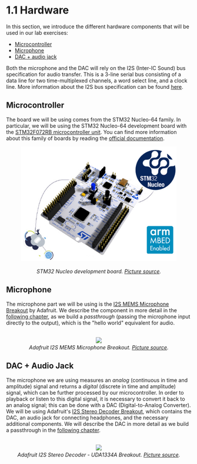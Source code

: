 # 1.1 Hardware

In this section, we introduce the different hardware components that will be used in our lab exercises:
* [Microcontroller](#microcontroller)
* [Microphone](#microphone)
* [DAC + audio jack](#dac_jack)

Both the microphone and the DAC will rely on the I2S (Inter-IC Sound) bus specification for audio transfer. This is a 3-line serial bus consisting of a data line for two time-multiplexed channels, a word select line, and a clock line. More information about the I2S bus specification can be found [here](https://www.sparkfun.com/datasheets/BreakoutBoards/I2SBUS.pdf).

## <a id="microcontroller"></a>Microcontroller

The board we will be using comes from the STM32 Nucleo-64 family. In particular, we will be using the STM32 Nucleo-64 development board with the [STM32F072RB microcontroller unit](https://www.st.com/en/evaluation-tools/nucleo-f072rb.html). You can find more information about this family of boards by reading the [official documentation](https://www.st.com/content/ccc/resource/technical/document/data_brief/c8/3c/30/f7/d6/08/4a/26/DM00105918.pdf/files/DM00105918.pdf/jcr:content/translations/en.DM00105918.pdf).

<figure>
<div style="text-align:center"><img src ="figs/nucleo_board.jpg" /></div>
<br/>
<center><i>STM32 Nucleo development board. <a href="https://www.st.com/en/evaluation-tools/nucleo-f072rb.html" target="_blank">Picture source</a>.</i></center>
</figure>

## <a id="microphone"></a>Microphone

The microphone part we will be using is the [I2S MEMS Microphone Breakout](https://learn.adafruit.com/adafruit-i2s-mems-microphone-breakout/overview) by Adafruit. We describe the component in more detail in the [following chapter](../../../2/passthrough/1/hardware_interfaces/microphone.md), as we build a _passthrough_  (passing the microphone input directly to the output), which is the "hello world" equivalent for audio.

<br/>
<div style="text-align:center"><img src ="figs/sensors_3421_quarter_ORIG.jpg" /></div>
<center><i>Adafruit I2S MEMS Microphone Breakout. <a href="http://learn.adafruit.com/assets/39631" target="_blank">Picture source</a>.</i></center>


## <a id="dac_jack"></a>DAC + Audio Jack

The microphone we are using measures an _analog_ (continuous in time and amplitude) signal and returns a _digital_ (discrete in time and amplitude) signal, which can be further processed by our microcontroller. In order to playback or listen to this digital signal, it is necessary to convert it back to an analog signal; this can be done with a DAC (Digital-to-Analog Converter). We will be using Adafruit's [I2S Stereo Decoder Breakout](https://learn.adafruit.com/adafruit-i2s-stereo-decoder-uda1334a/overview), which contains the DAC, an audio jack for connecting headphones, and the necessary additional components. We will describe the DAC in more detail as we build a passthrough in the [following chapter](../../../2/passthrough/1/hardware_interfaces/dac.md).

<br/>
<div style="text-align:center"><img src ="figs/adafruit_products_3678_top_ORIG.jpg" /></div>
<center><i>Adafruit I2S Stereo Decoder - UDA1334A Breakout. <a href="http://learn.adafruit.com/assets/48396" target="_blank">Picture source</a>.</i></center>
